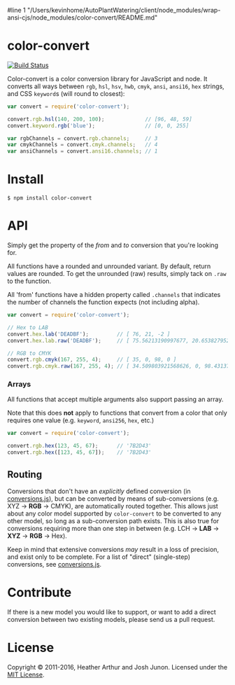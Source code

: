 #line 1 "/Users/kevinhome/AutoPlantWatering/client/node_modules/wrap-ansi-cjs/node_modules/color-convert/README.md"
# color-convert

[![Build Status](https://travis-ci.org/Qix-/color-convert.svg?branch=master)](https://travis-ci.org/Qix-/color-convert)

Color-convert is a color conversion library for JavaScript and node.
It converts all ways between `rgb`, `hsl`, `hsv`, `hwb`, `cmyk`, `ansi`, `ansi16`, `hex` strings, and CSS `keyword`s (will round to closest):

```js
var convert = require('color-convert');

convert.rgb.hsl(140, 200, 100);             // [96, 48, 59]
convert.keyword.rgb('blue');                // [0, 0, 255]

var rgbChannels = convert.rgb.channels;     // 3
var cmykChannels = convert.cmyk.channels;   // 4
var ansiChannels = convert.ansi16.channels; // 1
```

# Install

```console
$ npm install color-convert
```

# API

Simply get the property of the _from_ and _to_ conversion that you're looking for.

All functions have a rounded and unrounded variant. By default, return values are rounded. To get the unrounded (raw) results, simply tack on `.raw` to the function.

All 'from' functions have a hidden property called `.channels` that indicates the number of channels the function expects (not including alpha).

```js
var convert = require('color-convert');

// Hex to LAB
convert.hex.lab('DEADBF');         // [ 76, 21, -2 ]
convert.hex.lab.raw('DEADBF');     // [ 75.56213190997677, 20.653827952644754, -2.290532499330533 ]

// RGB to CMYK
convert.rgb.cmyk(167, 255, 4);     // [ 35, 0, 98, 0 ]
convert.rgb.cmyk.raw(167, 255, 4); // [ 34.509803921568626, 0, 98.43137254901961, 0 ]
```

### Arrays
All functions that accept multiple arguments also support passing an array.

Note that this does **not** apply to functions that convert from a color that only requires one value (e.g. `keyword`, `ansi256`, `hex`, etc.)

```js
var convert = require('color-convert');

convert.rgb.hex(123, 45, 67);      // '7B2D43'
convert.rgb.hex([123, 45, 67]);    // '7B2D43'
```

## Routing

Conversions that don't have an _explicitly_ defined conversion (in [conversions.js](conversions.js)), but can be converted by means of sub-conversions (e.g. XYZ -> **RGB** -> CMYK), are automatically routed together. This allows just about any color model supported by `color-convert` to be converted to any other model, so long as a sub-conversion path exists. This is also true for conversions requiring more than one step in between (e.g. LCH -> **LAB** -> **XYZ** -> **RGB** -> Hex).

Keep in mind that extensive conversions _may_ result in a loss of precision, and exist only to be complete. For a list of "direct" (single-step) conversions, see [conversions.js](conversions.js).

# Contribute

If there is a new model you would like to support, or want to add a direct conversion between two existing models, please send us a pull request.

# License
Copyright &copy; 2011-2016, Heather Arthur and Josh Junon. Licensed under the [MIT License](LICENSE).
